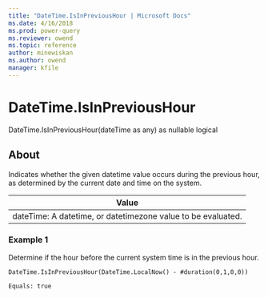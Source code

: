 ```yaml
---
title: "DateTime.IsInPreviousHour | Microsoft Docs"
ms.date: 4/16/2018
ms.prod: power-query
ms.reviewer: owend
ms.topic: reference
author: minewiskan
ms.author: owend
manager: kfile
---
```

# DateTime.IsInPreviousHour
DateTime.IsInPreviousHour(dateTime as any) as nullable logical  
  
## About  
Indicates whether the given datetime value occurs during the previous hour, as determined by the current date and time on the system.  
  
|Value|  
|---------|  
|dateTime: A datetime, or datetimezone value to be evaluated.|  
  
### Example 1  
Determine if the hour before the current system time is in the previous hour.  
  
```  
DateTime.IsInPreviousHour(DateTime.LocalNow() - #duration(0,1,0,0))  
```  
  
```  
Equals: true  
```  
